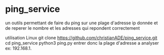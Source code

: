 # ping_service
un outils permettant de faire du ping sur une plage d'adresse ip donnée et de reperer le nombre et les adresses qui repondent correctement


utilisation
Linux
git clone https://github.com/christianADE/ping_service.git
cd ping_service
python3 ping.py
entrer donc la plage d'adresse a analyser 
ex: 192.168.1.

